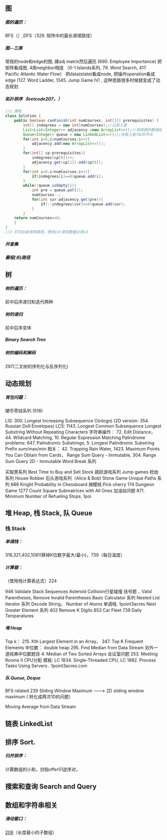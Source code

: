 图
--

##### 图的遍历：

BFS（）,DFS（329. 矩阵中的最长递增路径）

##### 图--三类

常规的node和edge的图, 建adj matrix然后遍历  (690. Employee Importance)
把矩阵看成图, 4周neighbor相连 （0-1 Islands系列, 79. Word Search, 417. Pacific Atlantic Water Flow）
把data(state)看成node, 把操作operation看成edge (127. Word Ladder, 1345. Jump Game IV) , 这种思路很多时候就变成了动态规划

##### 拓扑排序（leetcode207，）

```java
//1.模板
class Solution {
    public boolean canFinish(int numCourses, int[][] prerequisites) {
        int[] indegrees = new int[numCourses];//记录入度
        List<List<Integer>> adjacency =new ArrayList<>();//构架图的数据结构
        Queue<Integer> queue = new LinkedList<>();//存放入度为0的节点
        for(int i=0;i<numCourses;i++){
            adjacency.add(new ArrayList<>());
        }
        for(int[] cp:prerequisites){
            indegrees[cp[0]]++;
            adjacency.get(cp[1]).add(cp[0]);
        }
        for(int i=0;i<numCourses;i++){
            if(indegrees[i]==0)queue.add(i);
        }
        while(!queue.isEmpty()){
            int pre = queue.poll();
            numCourses--;
            for(int cur:adjacency.get(pre)){
                if(--indegrees[cur]==0)queue.add(cur);
            }
        }
    return numCourses==0;
    }
}
//2.打印出具体的路径，使用int类型数据记录id
```

##### 并查集



##### 最短(长)路径

树
--

##### 树的遍历：

前中后序递归和迭代两种

##### 树的递归

前中后序变体

##### Binary Search Tree

##### 树的编码和解码

 297(二叉树的序列化与反序列化)

动态规划
--------

##### **背包问题：**

硬币零钱系列 (518)

LIS: 300. Longest Increasing Subsequence O(nlogn)  (2D version: 354. Russian Doll Envelopes)
LCS: 1143. Longest Common Subsequence
Longest Substring Without Repeating Characters
字符串操作： 72. Edit Distance， 44. Wildcard Matching, 10. Regular Expression Matching
Palindrome problems: 647. Palindromic Substrings, 5. Longest Palindromic Substring
Prefix sum/max/min 相关： 42. Trapping Rain Water, 1423. Maximum Points You Can Obtain from Cards， Range Sum Query - Immutable, 304. Range Sum Query 2D - Immutable
Word Break 系列

买股票系列 Best Time to Buy and Sell Stock
跳跃游戏系列 Jump games
抢劫系列 House Robber
石头游戏系列（Alice & Bob) Stone Game
Unique Paths 系列
688 Knight Probability in Chessboard
摘樱桃 Pick cherry
174  Dungeon Game
1277 Count Square Submatrices with All Ones
加油站问题 871. Minimum Number of Refueling Stops. 1poi

堆 Heap, 栈 Stack, 队 Queue
---------------------------

### 栈 Stack

##### **单调栈：**

316,321,402,1081(移掉K位数字最大/最小)，739（每日温度）

##### **计算器：**

（使用栈计算表达式）224



946 Validate Stack Sequences
Asteroid Collision行星碰撞
括号题 ..
Valid Parentheses, Remove Invalid Parentheses
Basic Calculator 系列
Nested List Iterator 系列
Decode String， Number of Atoms
单调栈. 1point3acres
Next Greater Element 系列
402 Remove K Digits
853 Car Fleet
739 Daily Temperatures

##### 堆 Heap

Top k： 215. Kth Largest Element in an Array， 347. Top K Frequent Elements
中位数： double heap 295. Find Median from Data Stream
另外一道经典中位数题目 4. Median of Two Sorted Arrays
会议室问题 253. Meeting Rooms II
CPU分配 模板: LC 1834. Single-Threaded CPU, LC 1882. Process Tasks Using Servers
. 1point3acres.com

##### 队 Queue, Deque

BFS related
239 Sliding Window Maximum  ---> 2D sliding window maximum ( 转化成两次1D的问题）

Moving Average from Data Stream

链表 LinkedList
---------------



 排序 Sort.
-----------

##### **归并排序：**

计算数组的小和，剑指offer51逆序对，

搜索和查询 Search and Query 
----------------------------



数组和字符串相关
----------------

##### **滑动窗口：**

<u>209</u>（长度最小的子数组）

